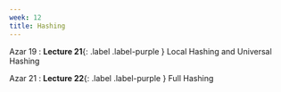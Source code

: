 ```yaml
---
week: 12
title: Hashing
---
```


Azar 19
: **Lecture 21**{: .label .label-purple } Local Hashing and Universal Hashing

Azar 21
: **Lecture 22**{: .label .label-purple } Full Hashing